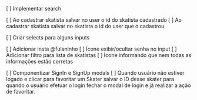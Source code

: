 [ ] Implementar search

[ ] Ao cadastrar skatista salvar no user o id do skatista cadastrado
[ ] Ao cadastrar skatista salvar no skatista o id do user que o cadastrou

[ ] Criar selects para alguns inputs

[ ] Adicionar insta @fulaninho
[ ] Ícone exibir/ocultar senha no input
[ ] Adicionar filtro para lista de skatistas
[ ] Ícone informando que nem todas as informações estão corretas

[ ] Componentizar SignIn e SignUp modals
[ ] Quando usuário não estiver logado e
     clicar para favoritar um Skater salvar
     o ID desse skater para quando o usuário
     efetuar o login fechar o modal de login e já realizar a ação de favoritar.

